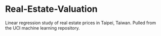 # Real-Estate-Valuation
Linear regression study of real estate prices in Taipei, Taiwan. Pulled from the UCI machine learning repository.
